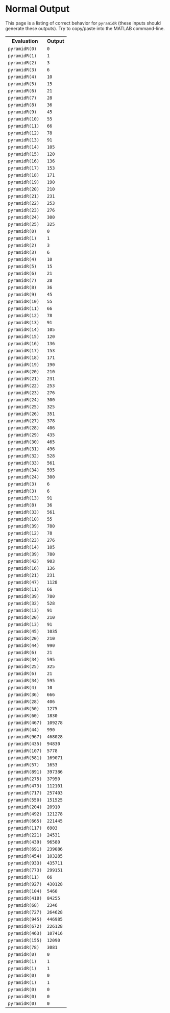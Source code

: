 
# Normal Output

This page is a listing of correct behavior for `pyramidR` (these inputs should generate these outputs). Try to copy/paste into the MATLAB command-line.

<table><tr><th>Evaluation</th><th>Output</th></tr><tr><td><code>pyramidR(0)</code></td><td><code>0</code></td></tr><tr><td><code>pyramidR(1)</code></td><td><code>1</code></td></tr><tr><td><code>pyramidR(2)</code></td><td><code>3</code></td></tr><tr><td><code>pyramidR(3)</code></td><td><code>6</code></td></tr><tr><td><code>pyramidR(4)</code></td><td><code>10</code></td></tr><tr><td><code>pyramidR(5)</code></td><td><code>15</code></td></tr><tr><td><code>pyramidR(6)</code></td><td><code>21</code></td></tr><tr><td><code>pyramidR(7)</code></td><td><code>28</code></td></tr><tr><td><code>pyramidR(8)</code></td><td><code>36</code></td></tr><tr><td><code>pyramidR(9)</code></td><td><code>45</code></td></tr><tr><td><code>pyramidR(10)</code></td><td><code>55</code></td></tr><tr><td><code>pyramidR(11)</code></td><td><code>66</code></td></tr><tr><td><code>pyramidR(12)</code></td><td><code>78</code></td></tr><tr><td><code>pyramidR(13)</code></td><td><code>91</code></td></tr><tr><td><code>pyramidR(14)</code></td><td><code>105</code></td></tr><tr><td><code>pyramidR(15)</code></td><td><code>120</code></td></tr><tr><td><code>pyramidR(16)</code></td><td><code>136</code></td></tr><tr><td><code>pyramidR(17)</code></td><td><code>153</code></td></tr><tr><td><code>pyramidR(18)</code></td><td><code>171</code></td></tr><tr><td><code>pyramidR(19)</code></td><td><code>190</code></td></tr><tr><td><code>pyramidR(20)</code></td><td><code>210</code></td></tr><tr><td><code>pyramidR(21)</code></td><td><code>231</code></td></tr><tr><td><code>pyramidR(22)</code></td><td><code>253</code></td></tr><tr><td><code>pyramidR(23)</code></td><td><code>276</code></td></tr><tr><td><code>pyramidR(24)</code></td><td><code>300</code></td></tr><tr><td><code>pyramidR(25)</code></td><td><code>325</code></td></tr><tr><td><code>pyramidR(0)</code></td><td><code>0</code></td></tr><tr><td><code>pyramidR(1)</code></td><td><code>1</code></td></tr><tr><td><code>pyramidR(2)</code></td><td><code>3</code></td></tr><tr><td><code>pyramidR(3)</code></td><td><code>6</code></td></tr><tr><td><code>pyramidR(4)</code></td><td><code>10</code></td></tr><tr><td><code>pyramidR(5)</code></td><td><code>15</code></td></tr><tr><td><code>pyramidR(6)</code></td><td><code>21</code></td></tr><tr><td><code>pyramidR(7)</code></td><td><code>28</code></td></tr><tr><td><code>pyramidR(8)</code></td><td><code>36</code></td></tr><tr><td><code>pyramidR(9)</code></td><td><code>45</code></td></tr><tr><td><code>pyramidR(10)</code></td><td><code>55</code></td></tr><tr><td><code>pyramidR(11)</code></td><td><code>66</code></td></tr><tr><td><code>pyramidR(12)</code></td><td><code>78</code></td></tr><tr><td><code>pyramidR(13)</code></td><td><code>91</code></td></tr><tr><td><code>pyramidR(14)</code></td><td><code>105</code></td></tr><tr><td><code>pyramidR(15)</code></td><td><code>120</code></td></tr><tr><td><code>pyramidR(16)</code></td><td><code>136</code></td></tr><tr><td><code>pyramidR(17)</code></td><td><code>153</code></td></tr><tr><td><code>pyramidR(18)</code></td><td><code>171</code></td></tr><tr><td><code>pyramidR(19)</code></td><td><code>190</code></td></tr><tr><td><code>pyramidR(20)</code></td><td><code>210</code></td></tr><tr><td><code>pyramidR(21)</code></td><td><code>231</code></td></tr><tr><td><code>pyramidR(22)</code></td><td><code>253</code></td></tr><tr><td><code>pyramidR(23)</code></td><td><code>276</code></td></tr><tr><td><code>pyramidR(24)</code></td><td><code>300</code></td></tr><tr><td><code>pyramidR(25)</code></td><td><code>325</code></td></tr><tr><td><code>pyramidR(26)</code></td><td><code>351</code></td></tr><tr><td><code>pyramidR(27)</code></td><td><code>378</code></td></tr><tr><td><code>pyramidR(28)</code></td><td><code>406</code></td></tr><tr><td><code>pyramidR(29)</code></td><td><code>435</code></td></tr><tr><td><code>pyramidR(30)</code></td><td><code>465</code></td></tr><tr><td><code>pyramidR(31)</code></td><td><code>496</code></td></tr><tr><td><code>pyramidR(32)</code></td><td><code>528</code></td></tr><tr><td><code>pyramidR(33)</code></td><td><code>561</code></td></tr><tr><td><code>pyramidR(34)</code></td><td><code>595</code></td></tr><tr><td><code>pyramidR(24)</code></td><td><code>300</code></td></tr><tr><td><code>pyramidR(3)</code></td><td><code>6</code></td></tr><tr><td><code>pyramidR(3)</code></td><td><code>6</code></td></tr><tr><td><code>pyramidR(13)</code></td><td><code>91</code></td></tr><tr><td><code>pyramidR(8)</code></td><td><code>36</code></td></tr><tr><td><code>pyramidR(33)</code></td><td><code>561</code></td></tr><tr><td><code>pyramidR(10)</code></td><td><code>55</code></td></tr><tr><td><code>pyramidR(39)</code></td><td><code>780</code></td></tr><tr><td><code>pyramidR(12)</code></td><td><code>78</code></td></tr><tr><td><code>pyramidR(23)</code></td><td><code>276</code></td></tr><tr><td><code>pyramidR(14)</code></td><td><code>105</code></td></tr><tr><td><code>pyramidR(39)</code></td><td><code>780</code></td></tr><tr><td><code>pyramidR(42)</code></td><td><code>903</code></td></tr><tr><td><code>pyramidR(16)</code></td><td><code>136</code></td></tr><tr><td><code>pyramidR(21)</code></td><td><code>231</code></td></tr><tr><td><code>pyramidR(47)</code></td><td><code>1128</code></td></tr><tr><td><code>pyramidR(11)</code></td><td><code>66</code></td></tr><tr><td><code>pyramidR(39)</code></td><td><code>780</code></td></tr><tr><td><code>pyramidR(32)</code></td><td><code>528</code></td></tr><tr><td><code>pyramidR(13)</code></td><td><code>91</code></td></tr><tr><td><code>pyramidR(20)</code></td><td><code>210</code></td></tr><tr><td><code>pyramidR(13)</code></td><td><code>91</code></td></tr><tr><td><code>pyramidR(45)</code></td><td><code>1035</code></td></tr><tr><td><code>pyramidR(20)</code></td><td><code>210</code></td></tr><tr><td><code>pyramidR(44)</code></td><td><code>990</code></td></tr><tr><td><code>pyramidR(6)</code></td><td><code>21</code></td></tr><tr><td><code>pyramidR(34)</code></td><td><code>595</code></td></tr><tr><td><code>pyramidR(25)</code></td><td><code>325</code></td></tr><tr><td><code>pyramidR(6)</code></td><td><code>21</code></td></tr><tr><td><code>pyramidR(34)</code></td><td><code>595</code></td></tr><tr><td><code>pyramidR(4)</code></td><td><code>10</code></td></tr><tr><td><code>pyramidR(36)</code></td><td><code>666</code></td></tr><tr><td><code>pyramidR(28)</code></td><td><code>406</code></td></tr><tr><td><code>pyramidR(50)</code></td><td><code>1275</code></td></tr><tr><td><code>pyramidR(60)</code></td><td><code>1830</code></td></tr><tr><td><code>pyramidR(467)</code></td><td><code>109278</code></td></tr><tr><td><code>pyramidR(44)</code></td><td><code>990</code></td></tr><tr><td><code>pyramidR(967)</code></td><td><code>468028</code></td></tr><tr><td><code>pyramidR(435)</code></td><td><code>94830</code></td></tr><tr><td><code>pyramidR(107)</code></td><td><code>5778</code></td></tr><tr><td><code>pyramidR(581)</code></td><td><code>169071</code></td></tr><tr><td><code>pyramidR(57)</code></td><td><code>1653</code></td></tr><tr><td><code>pyramidR(891)</code></td><td><code>397386</code></td></tr><tr><td><code>pyramidR(275)</code></td><td><code>37950</code></td></tr><tr><td><code>pyramidR(473)</code></td><td><code>112101</code></td></tr><tr><td><code>pyramidR(717)</code></td><td><code>257403</code></td></tr><tr><td><code>pyramidR(550)</code></td><td><code>151525</code></td></tr><tr><td><code>pyramidR(204)</code></td><td><code>20910</code></td></tr><tr><td><code>pyramidR(492)</code></td><td><code>121278</code></td></tr><tr><td><code>pyramidR(665)</code></td><td><code>221445</code></td></tr><tr><td><code>pyramidR(117)</code></td><td><code>6903</code></td></tr><tr><td><code>pyramidR(221)</code></td><td><code>24531</code></td></tr><tr><td><code>pyramidR(439)</code></td><td><code>96580</code></td></tr><tr><td><code>pyramidR(691)</code></td><td><code>239086</code></td></tr><tr><td><code>pyramidR(454)</code></td><td><code>103285</code></td></tr><tr><td><code>pyramidR(933)</code></td><td><code>435711</code></td></tr><tr><td><code>pyramidR(773)</code></td><td><code>299151</code></td></tr><tr><td><code>pyramidR(11)</code></td><td><code>66</code></td></tr><tr><td><code>pyramidR(927)</code></td><td><code>430128</code></td></tr><tr><td><code>pyramidR(104)</code></td><td><code>5460</code></td></tr><tr><td><code>pyramidR(410)</code></td><td><code>84255</code></td></tr><tr><td><code>pyramidR(68)</code></td><td><code>2346</code></td></tr><tr><td><code>pyramidR(727)</code></td><td><code>264628</code></td></tr><tr><td><code>pyramidR(945)</code></td><td><code>446985</code></td></tr><tr><td><code>pyramidR(672)</code></td><td><code>226128</code></td></tr><tr><td><code>pyramidR(463)</code></td><td><code>107416</code></td></tr><tr><td><code>pyramidR(155)</code></td><td><code>12090</code></td></tr><tr><td><code>pyramidR(78)</code></td><td><code>3081</code></td></tr><tr><td><code>pyramidR(0)</code></td><td><code>0</code></td></tr><tr><td><code>pyramidR(1)</code></td><td><code>1</code></td></tr><tr><td><code>pyramidR(1)</code></td><td><code>1</code></td></tr><tr><td><code>pyramidR(0)</code></td><td><code>0</code></td></tr><tr><td><code>pyramidR(1)</code></td><td><code>1</code></td></tr><tr><td><code>pyramidR(0)</code></td><td><code>0</code></td></tr><tr><td><code>pyramidR(0)</code></td><td><code>0</code></td></tr><tr><td><code>pyramidR(0)</code></td><td><code>0</code></td></tr></table>
